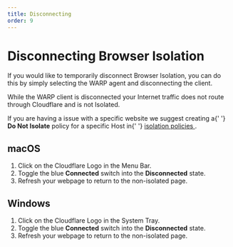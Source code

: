 ```yaml
---
title: Disconnecting
order: 9
---
```


# Disconnecting Browser Isolation

If you would like to temporarily disconnect Browser Isolation, you can do this by simply selecting the WARP agent and disconnecting the client.

While the WARP client is disconnected your Internet traffic does not route through Cloudflare and is not Isolated.

<Aside>
  If you are having a issue with a specific website we suggest creating a{' '}
  <strong>Do Not Isolate</strong> policy for a specific Host in{' '}
  <a href="/administration/isolation-policies#disabling-isolation-for-domains">
    isolation policies
  </a>
  .
</Aside>

## macOS

1. Click on the Cloudflare Logo in the Menu Bar.
2. Toggle the blue **Connected** switch into the **Disconnected** state.
3. Refresh your webpage to return to the non-isolated page.

## Windows

1. Click on the Cloudflare Logo in the System Tray.
2. Toggle the blue **Connected** switch into the **Disconnected** state.
3. Refresh your webpage to return to the non-isolated page.
